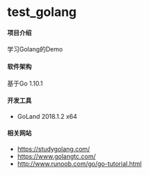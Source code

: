 # test_golang

#### 项目介绍
学习Golang的Demo

#### 软件架构
基于Go 1.10.1

#### 开发工具
- GoLand 2018.1.2 x64

#### 相关网站
- https://studygolang.com/
- https://www.golangtc.com/
- http://www.runoob.com/go/go-tutorial.html